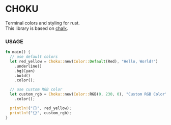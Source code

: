 # CHOKU

Terminal colors and styling for rust.  
This library is based on [chalk](https://github.com/michaeldoaty/chalk).

### USAGE

```rust
fn main() {
  // use default colors
  let red_yellow = Choku::new(Color::Default(Red), "Hello, World!")
    .underline()
    .bg(Cyan)
    .bold()
    .color();

  // use custom RGB color
  let custom_rgb = Choku::new(Color::RGB(0, 230, 0), "Custom RGB Color")
    .color();

  println!("{}", red_yellow);
  println!("{}", custom_rgb);
}
```
